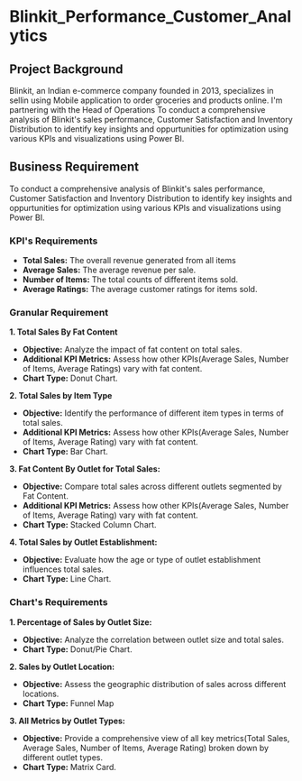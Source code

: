 # Blinkit_Performance_Customer_Analytics

## Project Background

Blinkit, an Indian e-commerce company founded in 2013, specializes in sellin using Mobile application to order groceries and products online. I'm partnering with the Head of Operations To conduct a comprehensive analysis of Blinkit's sales performance, Customer Satisfaction and Inventory Distribution to identify key insights and oppurtunities for optimization using various KPIs and visualizations using Power BI.

## Business Requirement

To conduct a comprehensive analysis of Blinkit's sales performance, Customer Satisfaction and Inventory Distribution to identify key insights and oppurtunities for optimization using various KPIs and visualizations using Power BI.

### KPI's Requirements

- **Total Sales:** The overall revenue generated from all items
- **Average Sales:** The average revenue per sale.
- **Number of Items:** The total counts of different items sold.
- **Average Ratings:** The average customer ratings for items sold.

### Granular Requirement

**1. Total Sales By Fat Content**
- **Objective:** Analyze the impact of fat content on total sales.
- **Additional KPI Metrics:** Assess how other KPIs(Average Sales, Number of Items, Average Ratings) vary with fat content.
- **Chart Type:** Donut Chart.

**2. Total Sales by Item Type**
- **Objective:** Identify the performance of different item types in terms of total sales.
- **Additional KPI Metrics:** Assess how other KPIs(Average Sales, Number of Items, Average Rating) vary with fat content.
- **Chart Type:** Bar Chart.

**3. Fat Content By Outlet for Total Sales:**
- **Objective:** Compare total sales across different outlets segmented by Fat Content.
- **Additional KPI Metrics:** Assess how other KPIs(Average Sales, Number of Items, Average Rating) vary with fat content.
- **Chart Type:** Stacked Column Chart.

**4. Total Sales by Outlet Establishment:**
- **Objective:** Evaluate how the age or type of outlet establishment influences total sales.
- **Chart Type:** Line Chart.

### Chart's Requirements

**1. Percentage of Sales by Outlet Size:**
- **Objective:** Analyze the correlation between outlet size and total sales.
- **Chart Type:** Donut/Pie Chart.

**2. Sales by Outlet Location:**
- **Objective:** Assess the geographic distribution of sales across different locations.
- **Chart Type:** Funnel Map

**3. All Metrics by Outlet Types:**
- **Objective:** Provide a comprehensive view of all key metrics(Total Sales, Average Sales, Number of Items, Average Rating) broken down by different outlet types.
- **Chart Type:** Matrix Card.
